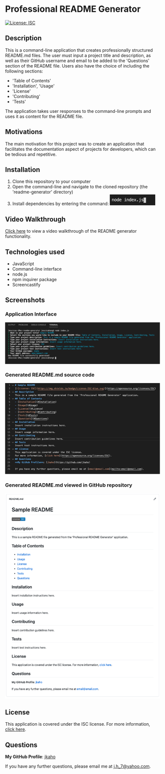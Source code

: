 # Professional README Generator 
[![License: ISC](https://img.shields.io/badge/License-ISC-blue.svg)](https://opensource.org/licenses/ISC)

## Description
This is a command-line application that creates professionally structured README.md files. The user must input a project title and description, as well as their GitHub username and email to be added to the 'Questions' section of the README file. Users also have the choice of including the following sections:
- 'Table of Contents'
- 'Installation', 'Usage'
- 'License'
- 'Contributing'
- 'Tests'

The application takes user responses to the command-line prompts and uses it as content for the README file. 

## Motivations 
The main motivation for this project was to create an application that facilitates the documentation aspect of projects for developers, which can be tedious and repetitive. 

## Installation
1. Clone this repository to your computer
2. Open the command-line and navigate to the cloned repository (the 'readme-generator' directory)
3. Install dependencies by entering the command: ![npm install](assets/images/npm-install.png)

## Video Walkthrough

[Click here](https://drive.google.com/file/d/1I4z7O5Df3SYU64YqFhRczU2Q6OSWPIYO/view?usp=sharing) to view a video walkthrough of the README generator functionality.

## Technologies used 
- JavaScript
- Command-line interface
- node.js
- npm inquirer package 
- Screencastify

## Screenshots

### Application Interface

![Professional README Generator application interface](assets/images/application.png)

### Generated README.md source code

![Example of generated README.md source code](assets/images/readme.png)

### Generated README.md viewed in GitHub repository

![Example of generated README.md as viewed in a GitHub repository](assets/images/github-readme.png)

## License
This application is covered under the ISC license.
For more information, [click here](https://opensource.org/licenses/ISC).

## Questions
**My GitHub Profile**: [jkaho](https://github.com/jkaho)

If you have any further questions, please email me at [j.h_7@yahoo.com](mailto:j.h_7@yahoo.com).
